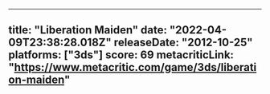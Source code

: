 
---
title: "Liberation Maiden"
date: "2022-04-09T23:38:28.018Z"
releaseDate: "2012-10-25"
platforms: ["3ds"]
score: 69
metacriticLink: "https://www.metacritic.com/game/3ds/liberation-maiden"
---
